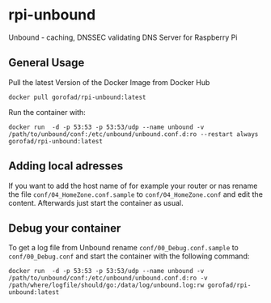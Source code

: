 # rpi-unbound
Unbound - caching, DNSSEC validating DNS Server for Raspberry Pi

## General Usage

Pull the latest Version of the Docker Image from Docker Hub
```
docker pull gorofad/rpi-unbound:latest
```
Run the container with:

```
docker run  -d -p 53:53 -p 53:53/udp --name unbound -v /path/to/unbound/conf:/etc/unbound/unbound.conf.d:ro --restart always gorofad/rpi-unbound:latest
```

## Adding local adresses
If you want to add the host name of for example your router or nas rename the file `conf/04_HomeZone.conf.sample` to `conf/04_HomeZone.conf` and edit the content. Afterwards just start the container as usual.

## Debug your container
To get a log file from Unbound rename `conf/00_Debug.conf.sample` to `conf/00_Debug.conf` and start the container with the following command:
```
docker run  -d -p 53:53 -p 53:53/udp --name unbound -v /path/to/unbound/conf:/etc/unbound/unbound.conf.d:ro -v /path/where/logfile/should/go:/data/log/unbound.log:rw gorofad/rpi-unbound:latest
```
